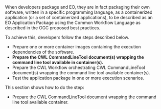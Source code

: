 When developers package and EO, they are in fact packaging their own software, written in a specific programming language, as a containerized application (or a set of containerized applications), to be described as an EO Application Package using the Common Workflow Language as described in the OGC proposed best practices.

To achieve this, developers follow the steps described below.

* Prepare one or more container images containing the execution dependencies of the software.
* **Prepare the CWL CommandLineTool document(s) wrapping the command line tool available in container(s).**
* Prepare the CWL Workflow orchestrating CWL CommandLineTool document(s) wrapping the command line tool available container(s).
* Test the application package in one or more execution scenarios.

This section shows how to do the step:

* Prepare the CWL CommandLineTool document wrapping the command line tool available container.